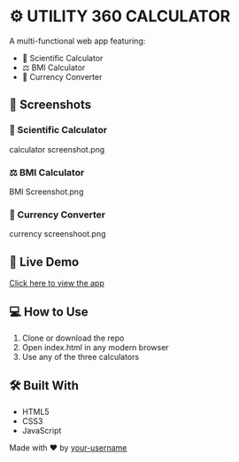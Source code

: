 

# ⚙ UTILITY 360 CALCULATOR

A multi-functional web app featuring:

- 🧮 Scientific Calculator  
- ⚖ BMI Calculator  
- 💱 Currency Converter

## 📸 Screenshots

### 🧮 Scientific Calculator
calculator screenshot.png

### ⚖ BMI Calculator
BMI Screenshot.png

### 💱 Currency Converter
currency screenshoot.png


## 🚀 Live Demo

[Click here to view the app](https://your-username.github.io/utility-360-calculator)

## 💻 How to Use

1. Clone or download the repo
2. Open index.html in any modern browser
3. Use any of the three calculators

## 🛠 Built With

- HTML5
- CSS3
- JavaScript

Made with ❤ by [your-username](https://github.com/your-username)

